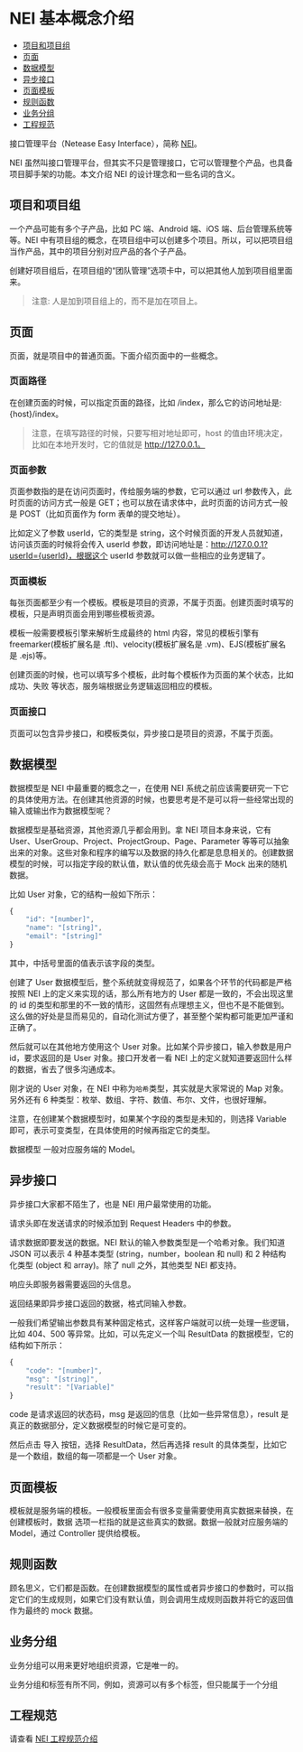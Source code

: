 # NEI 基本概念介绍

* [项目和项目组](#项目和项目组)
* [页面](#页面)
* [数据模型](#数据模型)
* [异步接口](#异步接口)
* [页面模板](#页面模板)
* [规则函数](#规则函数)
* [业务分组](#业务分组)
* [工程规范](#工程规范)

接口管理平台（Netease Easy Interface），简称 [NEI](http://nei.netease.com/)。

NEI 虽然叫接口管理平台，但其实不只是管理接口，它可以管理整个产品，也具备项目脚手架的功能。本文介绍 NEI 的设计理念和一些名词的含义。

## 项目和项目组

一个产品可能有多个子产品，比如 PC 端、Android 端、iOS 端、后台管理系统等等。NEI 中有项目组的概念，在项目组中可以创建多个项目。所以，可以把项目组当作产品，其中的项目分别对应产品的各个子产品。

创建好项目组后，在项目组的“团队管理”选项卡中，可以把其他人加到项目组里面来。

>注意: 人是加到项目组上的，而不是加在项目上。


## 页面

页面，就是项目中的普通页面。下面介绍页面中的一些概念。


### 页面路径

在创建页面的时候，可以指定页面的路径，比如 /index，那么它的访问地址是: {host}/index。

>注意，在填写路径的时候，只要写相对地址即可，host 的值由环境决定，比如在本地开发时，它的值就是 http://127.0.0.1。

### 页面参数

页面参数指的是在访问页面时，传给服务端的参数，它可以通过 url 参数传入，此时页面的访问方式一般是 GET；也可以放在请求体中，此时页面的访问方式一般是 POST（比如页面作为 form 表单的提交地址）。

比如定义了参数 userId，它的类型是 string，这个时候页面的开发人员就知道，访问该页面的时候将会传入 userId 参数，即访问地址是：http://127.0.0.1?userId={userId}，根据这个 userId 参数就可以做一些相应的业务逻辑了。

### 页面模板

每张页面都至少有一个模板。模板是项目的资源，不属于页面。创建页面时填写的模板，只是声明页面会用到哪些模板资源。

模板一般需要模板引擎来解析生成最终的 html 内容，常见的模板引擎有 freemarker(模板扩展名是 .ftl)、velocity(模板扩展名是 .vm)、EJS(模板扩展名是 .ejs)等。

创建页面的时候，也可以填写多个模板，此时每个模板作为页面的某个状态，比如 成功、失败 等状态，服务端根据业务逻辑返回相应的模板。


### 页面接口

页面可以包含异步接口，和模板类似，异步接口是项目的资源，不属于页面。


## 数据模型

数据模型是 NEI 中最重要的概念之一，在使用 NEI 系统之前应该需要研究一下它的具体使用方法。在创建其他资源的时候，也要思考是不是可以将一些经常出现的输入或输出作为数据模型呢？

数据模型是基础资源，其他资源几乎都会用到。拿 NEI 项目本身来说，它有 User、UserGroup、Project、ProjectGroup、Page、Parameter 等等可以抽象出来的对象。这些对象和程序的编写以及数据的持久化都是息息相关的。创建数据模型的时候，可以指定字段的默认值，默认值的优先级会高于 Mock 出来的随机数据。

比如 User 对象，它的结构一般如下所示：

```js
{
    "id": "[number]",
    "name": "[string]",
    "email": "[string]"
}
```

其中，中括号里面的值表示该字段的类型。

创建了 User 数据模型后，整个系统就变得规范了，如果各个环节的代码都是严格按照 NEI 上的定义来实现的话，那么所有地方的 User 都是一致的，不会出现这里的 id 的类型和那里的不一致的情形，这固然有点理想主义，但也不是不能做到。这么做的好处是显而易见的，自动化测试方便了，甚至整个架构都可能更加严谨和正确了。

然后就可以在其他地方使用这个 User 对象。比如某个异步接口，输入参数是用户 id，要求返回的是 User 对象。接口开发者一看 NEI 上的定义就知道要返回什么样的数据，省去了很多沟通成本。

刚才说的 User 对象，在 NEI 中称为`哈希`类型，其实就是大家常说的 Map 对象。另外还有 6 种类型：枚举、数组、字符、数值、布尔、文件，也很好理解。

注意，在创建某个数据模型时，如果某个字段的类型是未知的，则选择 Variable 即可，表示可变类型，在具体使用的时候再指定它的类型。

数据模型 一般对应服务端的 Model。


## 异步接口

异步接口大家都不陌生了，也是 NEI 用户最常使用的功能。

请求头即在发送请求的时候添加到 Request Headers 中的参数。

请求数据即要发送的数据。NEI 默认的输入参数类型是一个哈希对象。我们知道 JSON 可以表示 4 种基本类型 (string，number，boolean 和 null) 和 2 种结构化类型 (object 和 array)。除了 null 之外，其他类型 NEI 都支持。

响应头即服务器需要返回的头信息。

返回结果即异步接口返回的数据，格式同输入参数。

一般我们希望输出参数具有某种固定格式，这样客户端就可以统一处理一些逻辑，比如 404、500 等异常。比如，可以先定义一个叫 ResultData 的数据模型，它的结构如下所示：

```js
{
    "code": "[number]",
    "msg": "[string]",
    "result": "[Variable]"
}
```

code 是请求返回的状态码，msg 是返回的信息（比如一些异常信息），result 是真正的数据部分，定义数据模型的时候它是可变的。

然后点击 导入 按钮，选择 ResultData，然后再选择 result 的具体类型，比如它是一个数组，数组的每一项都是一个 User 对象。


## 页面模板

模板就是服务端的模板。一般模板里面会有很多变量需要使用真实数据来替换，在创建模板时，数据 选项一栏指的就是这些真实的数据。数据一般就对应服务端的 Model，通过 Controller 提供给模板。


## 规则函数

顾名思义，它们都是函数。在创建数据模型的属性或者异步接口的参数时，可以指定它们的生成规则，如果它们没有默认值，则会调用生成规则函数并将它的返回值作为最终的 mock 数据。


## 业务分组

业务分组可以用来更好地组织资源，它是唯一的。

业务分组和标签有所不同，例如，资源可以有多个标签，但只能属于一个分组


## 工程规范

请查看 [NEI 工程规范介绍](./工程规范介绍.md)








